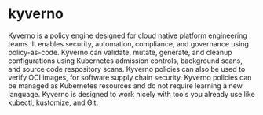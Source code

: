 # kyverno

Kyverno is a policy engine designed for cloud native platform engineering teams. It enables security, automation, compliance, and governance using policy-as-code. 
Kyverno can validate, mutate, generate, and cleanup configurations using Kubernetes admission controls, background scans, and source code respository scans. 
Kyverno policies can also be used to verify OCI images, for software supply chain security. Kyverno policies can be managed as Kubernetes resources and do not require learning a new language. 
Kyverno is designed to work nicely with tools you already use like kubectl, kustomize, and Git.
